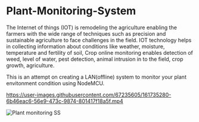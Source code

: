 # Plant-Monitoring-System
The Internet of things (IOT) is remodeling the agriculture enabling 
the farmers with the wide range of techniques such as precision and 
sustainable agriculture to face challenges in the field. IOT technology 
helps in collecting information about conditions like weather, 
moisture, temperature and fertility of soil, Crop online monitoring 
enables detection of weed, level of water, pest detection, animal 
intrusion in to the field, crop growth, agriculture.

This is an attempt on creating a LAN(offline) system to monitor your plant envitonment condition using NodeMCU.


https://user-images.githubusercontent.com/67235605/161735280-6b46eac6-56e9-473c-9874-801417f18a5f.mp4

![Plant monitoring SS](https://user-images.githubusercontent.com/67235605/161735683-0b8b522e-5db3-4f1f-8c19-9f9dd65d13f2.jpg)

